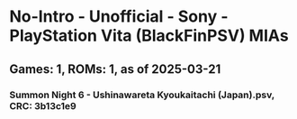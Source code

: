 # No-Intro - Unofficial - Sony - PlayStation Vita (BlackFinPSV) MIAs
## Games: 1, ROMs: 1, as of 2025-03-21

### Summon Night 6 - Ushinawareta Kyoukaitachi (Japan).psv, CRC: 3b13c1e9
